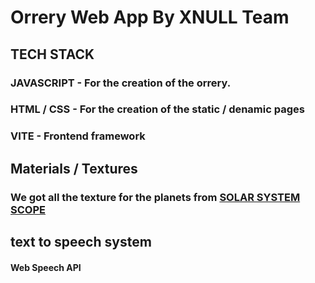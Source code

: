# Orrery Web App By XNULL Team

## TECH STACK

### JAVASCRIPT - For the creation of the orrery.
### HTML / CSS - For the creation of the static / denamic pages
### VITE - Frontend framework

## Materials / Textures

### We got all the texture for the planets from [SOLAR SYSTEM SCOPE](https://www.solarsystemscope.com/textures/)


## text to speech system

#### Web Speech API
